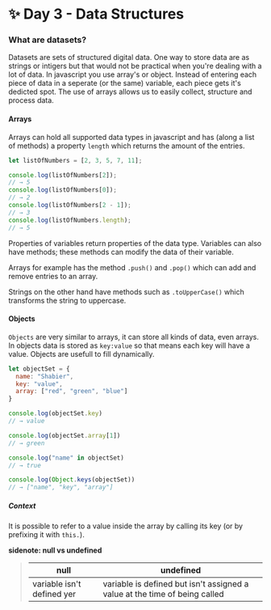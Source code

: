 # ✨ Day 3 - Data Structures


### What are datasets?
Datasets are sets of structured digital data. One way to store data are as strings or intigers but that would not be practical when you're dealing with a lot of data. In javascript you use array's or object. Instead of entering each piece of data in a seperate (or the same) variable, each piece gets it's dedicted spot. The use of arrays allows us to easily collect, structure and process data.

#### Arrays
Arrays can hold all supported data types in javascript and has (along a list of methods) a property `length` which returns the amount of the entries. 

```js
let listOfNumbers = [2, 3, 5, 7, 11];

console.log(listOfNumbers[2]);
// → 5
console.log(listOfNumbers[0]);
// → 2
console.log(listOfNumbers[2 - 1]);
// → 3
console.log(listOfNumbers.length);
// → 5
```

Properties of variables return properties of the data type. Variables can also have methods; these methods can modify the data of their variable.

Arrays for example has the method `.push()` and `.pop()` which can add and remove entries to an array.

Strings on the other hand have methods such as `.toUpperCase()` which transforms the string to uppercase.

#### Objects
`Objects` are very similar to arrays, it can store all kinds of data, even arrays. In objects data is stored as `key:value` so that means each key will have a value. Objects are usefull to fill dynamically.

```js
let objectSet = {
  name: "Shabier",
  key: "value",
  array: ["red", "green", "blue"] 
}

console.log(objectSet.key)
// → value

console.log(objectSet.array[1])
// → green

console.log("name" in objectSet)
// → true

console.log(Object.keys(objectSet))
// → ["name", "key", "array"]
```
##### Context
It is possible to refer to a value inside the array by calling its key (or by prefixing it with `this.`).

**sidenote: null vs undefined**
>| null | undefined 
>| ------- | ------------- 
>| variable isn't defined yer    | variable is defined but isn't assigned a value at the time of being called       


